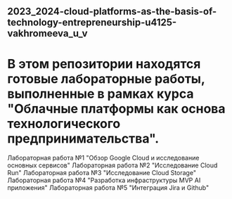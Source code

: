 ## 2023_2024-cloud-platforms-as-the-basis-of-technology-entrepreneurship-u4125-vakhromeeva_u_v
# В этом репозитории находятся готовые лабораторные работы, выполненные в рамках курса "Облачные платформы как основа технологического предпринимательства".
Лабораторная работа №1 "Обзор Google Cloud и исследование основных сервисов"
Лабораторная работа №2 "Исследование Cloud Run"
Лабораторная работа №3 "Исследование Cloud Storage"
Лабораторная работа №4 "Разработка инфраструктуры MVP AI приложения"
Лабораторная работа №5 "Интеграция Jira и Github"
